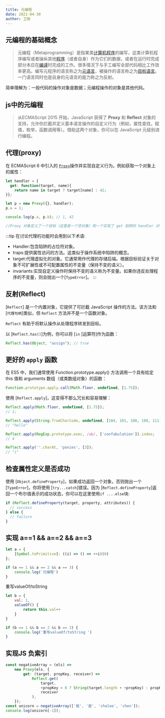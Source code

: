 ```yaml
---
title: 元编程
date: 2021-04-30
author: 卫辰
---
```




## 元编程的基础概念

> 元编程（Metaprogramming）是指某类[计算机程序](https://baike.baidu.com/item/计算机程序/3220205)的编写，这类计算机程序编写或者操纵其他[程序](https://baike.baidu.com/item/程序/13831935)（或者自身）作为它们的数据，或者在运行时完成部分本应在[编译](https://baike.baidu.com/item/编译/1258343)时完成的工作。很多情况下与手工编写全部代码相比工作效率更高。编写元程序的语言称之为[元语言](https://baike.baidu.com/item/元语言/8251488)，被操作的语言称之为[目标语言](https://baike.baidu.com/item/目标语言/88379)。一门语言同时也是自身的元语言的能力称之为反射。

简单理解为：一般代码的操作对象是数据；元编程操作的对象是其他代码。



## js中的元编程

> 从ECMAScript 2015 开始，JavaScript 获得了 **Proxy** 和 **Reflect** 对象的支持，允许你拦截并定义基本语言操作的自定义行为（例如，属性查找，赋值，枚举，函数调用等）。借助这两个对象，你可以在 JavaScript 元级别进行编程。



## 代理(proxy)

在 ECMAScript 6 中引入的 [`Proxy`](https://developer.mozilla.org/zh-CN/docs/Web/JavaScript/Reference/Global_Objects/Proxy)操作并实现自定义行为。例如获取一个对象上的属性：

``` javascript
let handler = {
  get: function(target, name){
    return name in target ? target[name] : 42;
}};

let p = new Proxy({}, handler);
p.a = 1;

console.log(p.a, p.b); // 1, 42

//Proxy 对象定义了一个目标（这里是一个空对象）和一个实现了 get 陷阱的 handler 对象。这里，代理的对象在获取未定义的属性时不会返回 undefined，而是返回 42。
```

:::tip
在讨论代理的功能时会用到以下术语:
- Handler:包含陷阱的占位符对象。
- traps:提供属性访问的方法。这类似于操作系统中陷阱的概念。
- target:代理虚拟化的对象。它通常用作代理的存储后端。根据目标验证关于对象不可扩展性或不可配置属性的不变量（保持不变的语义）。
- invariants:实现自定义操作时保持不变的语义称为不变量。如果你违反处理程序的不变量，则会抛出一个[`TypeError`]。
:::


## 反射(Reflect)

[`Reflect`] 是一个内置对象，它提供了可拦截 JavaScript 操作的方法。该方法和[`代理句柄`]类似，但 `Reflect` 方法并不是一个函数对象。

`Reflect` 有助于将默认操作从处理程序转发到目标。

以 [`Reflect.has()`]为例，你可以将 [`in` ]运算符]作为函数：

``` javascript
Reflect.has(Object, "assign"); // true
```

## 更好的 `apply` 函数

在 ES5 中，我们通常使用 Function.prototype.apply() 方法调用一个具有给定 this 值和 arguments 数组（或类数组对象）的函数：

```javascript
Function.prototype.apply.call(Math.floor, undefined, [1.75]);
```

使用 [`Reflect.apply`]，这变得不那么冗长和容易理解：

```javascript
Reflect.apply(Math.floor, undefined, [1.75]);
// 1;

Reflect.apply(String.fromCharCode, undefined, [104, 101, 108, 108, 111]);
// "hello"

Reflect.apply(RegExp.prototype.exec, /ab/, ['confabulation']).index;
// 4

Reflect.apply(''.charAt, 'ponies', [3]);
// "i"
```

## 检查属性定义是否成功

使用 [`Object.defineProperty`]，如果成功返回一个对象，否则抛出一个 [`TypeError`]，你将使用 [`try...catch`]错误。因为 [`Reflect.defineProperty`]返回一个布尔值表示的成功状态，你可以在这里使用`if ....else`块:

```javascript
if (Reflect.defineProperty(target, property, attributes)) {
  // success
} else {
  // failure
}
```

## 实现 a==1 && a==2 && a==3

```javascript
let a = {
    [Symbol.toPrimitive]: ((i) => () => ++i)(0)
};

if (a == 1 && a == 2 && a == 3) {
    console.log('元编程')
}
```

重写valueOf/toString

```javascript
let b = {
    val: 1,
    valueOf() {
        return this.val++
    }
}

if (b == 1 && b == 2 && b == 3) {
    console.log('重写valueOf/toString ')
}
```

## 实现JS 负索引

```javascript
const negativeArray = (els) =>
    new Proxy(els, {
        get: (target, propKey, receiver) =>
            Reflect.get(
                target,
                +propKey < 0 ? String(target.length + +propKey) : propKey,
                receiver
            ),
    });
const unicorn = negativeArray(['我', '是', 'chalee', 'chen']);
console.log(unicorn[-1]);
```

